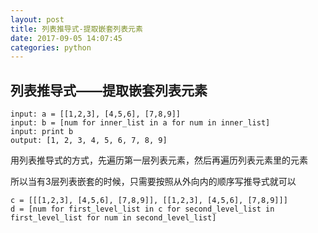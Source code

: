 ```yaml
---
layout: post
title: 列表推导式-提取嵌套列表元素
date: 2017-09-05 14:07:45
categories: python
---
```


## 列表推导式——提取嵌套列表元素
```
input: a = [[1,2,3], [4,5,6], [7,8,9]]
input: b = [num for inner_list in a for num in inner_list]
input: print b
output: [1, 2, 3, 4, 5, 6, 7, 8, 9]
```

用列表推导式的方式，先遍历第一层列表元素，然后再遍历列表元素里的元素

所以当有3层列表嵌套的时候，只需要按照从外向内的顺序写推导式就可以
```
c = [[[1,2,3], [4,5,6], [7,8,9]], [[1,2,3], [4,5,6], [7,8,9]]]
d = [num for first_level_list in c for second_level_list in first_level_list for num in second_level_list]

```
